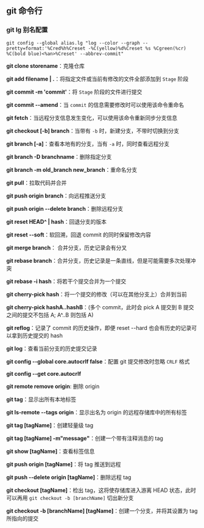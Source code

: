 ## git 命令行

### git lg 别名配置

```
git config --global alias.lg "log --color --graph --pretty=format:'%Cred%h%Creset -%C(yellow)%d%Creset %s %Cgreen(%cr) %C(bold blue)<%an>%Creset' --abbrev-commit"
```

**git clone storename**：克隆仓库

**git add filename | .**：将指定文件或当前有修改的文件全部添加到 `Stage` 阶段

**git commit -m 'commit'**：将 `Stage` 阶段的文件进行提交

**git commit --amend**：当 `commit` 的信息需要修改时可以使用该命令重命名

**git fetch**：当远程分支信息发生变化，可以使用该命令重新同步分支信息

**git checkout [-b] branch**：当带有 `-b` 时，新建分支，不带时切换到分支

**git branch [-a]**：查看本地有的分支，当有 `-a` 时，同时查看远程分支

**git branch -D branchname**：删除指定分支

**git branch -m old_branch new_branch**：重命名分支

**git pull**：拉取代码并合并

**git push origin branch**：向远程推送分支

**git push origin --delete branch**：删除远程分支

**git reset HEAD^ | hash**：回退分支的版本

**git reset --soft**：软回溯，回退 commit 的同时保留修改内容

**git merge branch**： 合并分支，历史记录会有分叉

**git rebase branch**：合并分支，历史记录是一条直线，但是可能需要多次处理冲突

**git rebase -i hash**：将若干个提交合并为一个提交

**git cherry-pick hash**：将一个提交的修改（可以在其他分支上）合并到当前

**git cherry-pick hashA..hashB**：(多个 commit，此时会 pick A 提交到 B 提交之间的提交不包括 A; A^..B 则包括 A)

**git reflog**：记录了 commit 的历史操作，即便 reset --hard 也会有历史的记录可以拿到历史提交的 hash

**git log**：查看当前分支的历史提交记录

**git config --global core.autocrlf false**：配置 git 提交修改时忽略 `CRLF` 格式

**git config --get core.autocrlf**

**git remote remove origin**: 删除 origin

**git tag**：显示出所有本地标签

**git ls-remote --tags origin**：显示出名为 origin 的远程存储库中的所有标签

**git tag [tagName]**：创建轻量级 tag

**git tag [tagName] -m"message"**：创建一个带有注释消息的 tag

**git show [tagName]**：查看标签信息

**git push origin [tagName]**：将 tag 推送到远程

**git push --delete origin [tagName]**：删除远程 tag

**git checkout [tagName]**：检出 tag，这将使存储库进入游离 HEAD 状态，此时可以再用 `git checkout -b [branchName]` 切出新分支

**git checkout -b [branchName] [tagName]**：创建一个分支，并将其设置为 tag 所指向的提交
